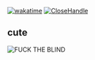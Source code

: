 [![wakatime](https://wakatime.com/badge/user/018ea52f-5348-4c72-a28d-0b2c613e835b.svg)](https://wakatime.com/@018ea52f-5348-4c72-a28d-0b2c613e835b)
[![CloseHandle](https://img.shields.io/badge/CloseHandle-121212?logo=myanimelist)](https://myanimelist.net/profile/CloseHandle)

## cute
![FUCK THE BLIND](https://files.catbox.moe/o7ud9i.png)
